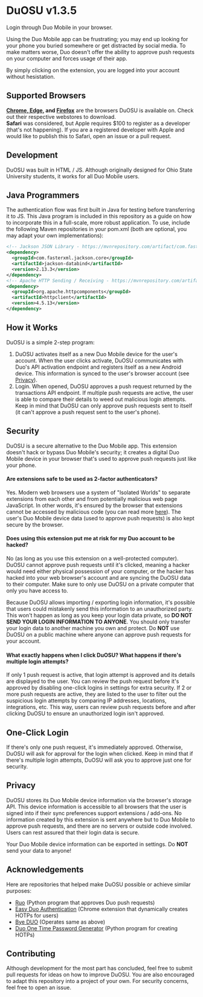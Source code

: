 # DuOSU v1.3.5
Login through Duo Mobile in your browser.

Using the Duo Mobile app can be frustrating; you may end up looking for your phone you buried somewhere or get distracted by social media. To make matters worse, Duo doesn't offer the ability to approve push requests on your computer and forces usage of their app.

By simply clicking on the extension, you are logged into your account without hesistation.

Supported Browsers
------------------

**[Chrome, Edge](https://chrome.google.com/webstore/detail/duosu/bnfooenhhgcnhdkdjelgmmkpaemlnoek), and [Firefox](https://addons.mozilla.org/en-US/firefox/addon/duosu/)** are the browsers DuOSU is available on. Check out their respective webstores to download.<br>
**Safari** was considered, but Apple requires $100 to register as a developer (that's not happening). If you are a registered developer with Apple and would like to publish this to Safari, open an issue or a pull request.

Development
-----------

DuOSU was built in HTML / JS. Although originally designed for Ohio State University students, it works for all Duo Mobile users.

## Java Programmers
The authentication flow was first built in Java for testing before transferring it to JS. This Java program is included in this repository as a guide on how to incorporate this in a full-scale, more robust application. To use, include the following Maven repositories in your pom.xml (both are optional, you may adapt your own implementations):

```xml
<!-- Jackson JSON Library - https://mvnrepository.com/artifact/com.fasterxml.jackson.core/jackson-core -->
<dependency>
  <groupId>com.fasterxml.jackson.core</groupId>
  <artifactId>jackson-databind</artifactId>
  <version>2.13.3</version>
</dependency>
<!-- Apache HTTP Sending / Receiving - https://mvnrepository.com/artifact/org.apache.httpcomponents/httpclient -->
<dependency>
  <groupId>org.apache.httpcomponents</groupId>
  <artifactId>httpclient</artifactId>
  <version>4.5.13</version>
</dependency>
```

How it Works
------------
DuOSU is a simple 2-step program:

1. DuOSU activates itself as a new Duo Mobile device for the user's account. When the user clicks activate, DuOSU communicates with Duo's API activation endpoint and registers itself as a new Android device. This information is synced to the user's browser account (see [Privacy](#privacy)).
2. Login. When opened, DuOSU approves a push request returned by the transactions API endpoint. If multiple push requests are active, the user is able to compare their details to weed out malicious login attempts. Keep in mind that DuOSU can only approve push requests sent to itself (it can't approve a push request sent to the user's phone).

Security
--------
DuOSU is a secure alternative to the Duo Mobile app. This extension doesn't hack or bypass Duo Mobile's security; it creates a digital Duo Mobile device in your browser that's used to approve push requests just like your phone.

#### Are extensions safe to be used as 2-factor authenticators?
Yes. Modern web browsers use a system of "Isolated Worlds" to separate extensions from each other and from potentially malicious web page JavaScript. In other words, it's ensured by the browser that extensions cannot be accessed by malicious code (you can read more [here](https://developer.chrome.com/docs/extensions/mv3/content_scripts/#isolated_world)). The user's Duo Mobile device data (used to approve push requests) is also kept secure by the browser.

#### Does using this extension put me at risk for my Duo account to be hacked?
No (as long as you use this extension on a well-protected computer). DuOSU cannot approve push requests until it's clicked, meaning a hacker would need either physical possession of your computer, or the hacker has hacked into your web browser's account and are syncing the DuOSU data to their computer. Make sure to only use DuOSU on a private computer that only you have access to.

Because DuOSU allows importing / exporting login information, it's possible that users could mistakenly send this information to an unauthorized party. This won't happen as long as you keep your login data private, so **DO NOT SEND YOUR LOGIN INFORMATION TO ANYONE**. You should only transfer your login data to another machine you own and protect. Do **NOT** use DuOSU on a public machine where anyone can approve push requests for your account.

#### What exactly happens when I click DuOSU? What happens if there's multiple login attempts?
If only 1 push request is active, that login attempt is approved and its details are displayed to the user. You can review the push request before it's approved by disabling one-click logins in settings for extra security. If 2 or more push requests are active, they are listed to the user to filter out the suspicious login attempts by comparing IP addresses, locations, integrations, etc. This way, users can review push requests before and after clicking DuOSU to ensure an unauthorized login isn't approved.

One-Click Login
---------------
If there's only one push request, it's immediately approved. Otherwise, DuOSU will ask for approval for the login when clicked. Keep in mind that if there's multiple login attempts, DuOSU will ask you to approve just one for security.

Privacy
-------
DuOSU stores its Duo Mobile device information via the browser's storage API. This device information is accessible to all browsers that the user is signed into if their sync preferences support extensions / add-ons. No information created by this extension is sent anywhere but to Duo Mobile to approve push requests, and there are no servers or outside code involved. Users can rest assured that their login data is secure.

Your Duo Mobile device information can be exported in settings. Do **NOT** send your data to anyone!

Acknowledgements
----------------
Here are repositories that helped make DuOSU possible or achieve similar purposes:

- [Ruo](https://github.com/falsidge/ruo) (Python program that approves Duo push requests)
- [Easy Duo Authentication](https://github.com/SparkShen02/Easy-Duo-Authentication) (Chrome extension that dynamically creates HOTPs for users)
- [Bye DUO](https://github.com/yuchenliu15/bye-duo) (Operates same as above)
- [Duo One Time Password Generator](https://github.com/revalo/duo-bypass) (Python program for creating HOTPs)

Contributing
------------
Although development for the most part has concluded, feel free to submit pull requests for ideas on how to improve DuOSU. You are also encouraged to adapt this repository into a project of your own. For security concerns, feel free to open an issue.
